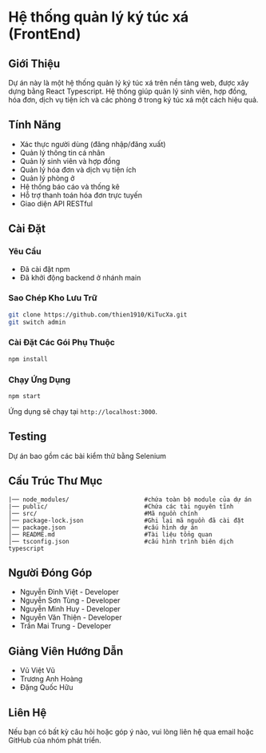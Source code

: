 # Hệ thống quản lý ký túc xá (FrontEnd)

## Giới Thiệu

Dự án này là một hệ thống quản lý ký túc xá trên nền tảng web, được xây dựng bằng React Typescript. Hệ thống giúp quản lý sinh viên, hợp đồng, hóa đơn, dịch vụ tiện ích và các phòng ở trong ký túc xá một cách hiệu quả.

## Tính Năng

- Xác thực người dùng (đăng nhập/đăng xuất)
- Quản lý thông tin cá nhân
- Quản lý sinh viên và hợp đồng
- Quản lý hóa đơn và dịch vụ tiện ích
- Quản lý phòng ở
- Hệ thống báo cáo và thống kê
- Hỗ trợ thanh toán hóa đơn trực tuyến
- Giao diện API RESTful

## Cài Đặt

### Yêu Cầu

- Đã cài đặt npm
- Đã khởi động backend ở nhánh main

### Sao Chép Kho Lưu Trữ

```sh
git clone https://github.com/thien1910/KiTucXa.git
git switch admin


```

### Cài Đặt Các Gói Phụ Thuộc

```sh
npm install
```

### Chạy Ứng Dụng

```sh
npm start
```

Ứng dụng sẽ chạy tại `http://localhost:3000`.

## Testing

Dự án bao gồm các bài kiểm thử bằng Selenium

## Cấu Trúc Thư Mục

```
|── node_modules/                     #chứa toàn bộ module của dự án
|── public/                           #Chứa các tài nguyên tĩnh
│── src/                              #Mã nguồn chính
│── package-lock.json                 #Ghi lại mã nguồn đã cài đặt
│── package.json                      #cấu hình dự án
│── README.md                         #Tài liệu tổng quan
│── tsconfig.json                     #cấu hình trình biên dịch typescript
```

## Người Đóng Góp

- Nguyễn Đình Việt - Developer
- Nguyễn Sơn Tùng - Developer
- Nguyễn Minh Huy - Developer
- Nguyễn Văn Thiện - Developer
- Trần Mai Trung - Developer

## Giảng Viên Hướng Dẫn

- Vũ Việt Vũ
- Trương Anh Hoàng
- Đặng Quốc Hữu

## Liên Hệ

Nếu bạn có bất kỳ câu hỏi hoặc góp ý nào, vui lòng liên hệ qua email hoặc GitHub của nhóm phát triển.

